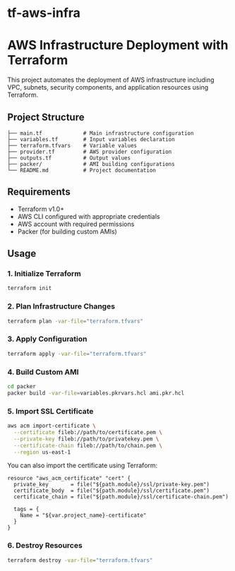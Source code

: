 # tf-aws-infra

# AWS Infrastructure Deployment with Terraform

This project automates the deployment of AWS infrastructure including VPC, subnets, security components, and application resources using Terraform.

## Project Structure

```
├── main.tf             # Main infrastructure configuration
├── variables.tf        # Input variables declaration
├── terraform.tfvars    # Variable values
├── provider.tf         # AWS provider configuration
├── outputs.tf          # Output values
├── packer/             # AMI building configurations
└── README.md           # Project documentation
```

## Requirements

- Terraform v1.0+
- AWS CLI configured with appropriate credentials
- AWS account with required permissions
- Packer (for building custom AMIs)

## Usage

### 1. Initialize Terraform

```sh
terraform init
```

### 2. Plan Infrastructure Changes

```sh
terraform plan -var-file="terraform.tfvars"
```

### 3. Apply Configuration

```sh
terraform apply -var-file="terraform.tfvars"
```

### 4. Build Custom AMI

```sh
cd packer
packer build -var-file=variables.pkrvars.hcl ami.pkr.hcl
```

### 5. Import SSL Certificate

```sh
aws acm import-certificate \
  --certificate fileb://path/to/certificate.pem \
  --private-key fileb://path/to/privatekey.pem \
  --certificate-chain fileb://path/to/chain.pem \
  --region us-east-1
```

You can also import the certificate using Terraform:

```hcl
resource "aws_acm_certificate" "cert" {
  private_key       = file("${path.module}/ssl/private-key.pem")
  certificate_body  = file("${path.module}/ssl/certificate.pem")
  certificate_chain = file("${path.module}/ssl/certificate-chain.pem")
  
  tags = {
    Name = "${var.project_name}-certificate"
  }
}
```

### 6. Destroy Resources

```sh
terraform destroy -var-file="terraform.tfvars"
```